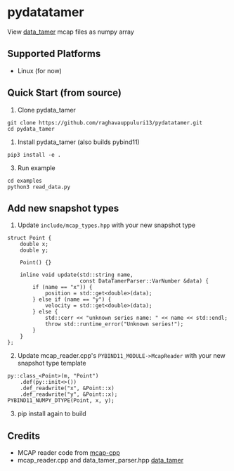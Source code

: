 # pydatatamer

View [data_tamer](https://github.com/PickNikRobotics/data_tamer/tree/main) mcap files as numpy array

## Supported Platforms
- Linux (for now)

## Quick Start (from source)

1. Clone pydata_tamer

```
git clone https://github.com/raghavauppuluri13/pydatatamer.git
cd pydata_tamer
```

1. Install pydata_tamer (also builds pybind11)
```
pip3 install -e .
```

3. Run example

```
cd examples
python3 read_data.py
```

## Add new snapshot types

1. Update `include/mcap_types.hpp` with your new snapshot type

```
struct Point {
    double x;
    double y;

    Point() {}

    inline void update(std::string name,
                       const DataTamerParser::VarNumber &data) {
        if (name == "x")) {
            position = std::get<double>(data);
        } else if (name == "y") {
            velocity = std::get<double>(data);
        } else {
            std::cerr << "unknown series name: " << name << std::endl;
            throw std::runtime_error("Unknown series!");
        }
    }
};
```

2. Update mcap_reader.cpp's `PYBIND11_MODULE->McapReader` with your new snapshot type template

```
py::class_<Point>(m, "Point")
    .def(py::init<>())
    .def_readwrite("x", &Point::x)
    .def_readwrite("y", &Point::x);
PYBIND11_NUMPY_DTYPE(Point, x, y);
```
3. pip install again to build

## Credits
- MCAP reader code from [mcap-cpp](https://github.com/foxglove/mcap/tree/main/cpp/mcap/include/mcap)
- mcap_reader.cpp and data_tamer_parser.hpp  [data_tamer](https://github.com/PickNikRobotics/data_tamer/tree/main)
